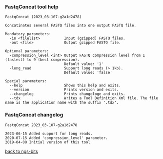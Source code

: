 ### FastqConcat tool help
	FastqConcat (2023_03-107-g2a1d2478)
	
	Concatinates several FASTQ files into one output FASTQ file.
	
	Mandatory parameters:
	  -in <filelist>           Input (gzipped) FASTQ files.
	  -out <file>              Output gzipped FASTQ file.
	
	Optional parameters:
	  -compression_level <int> Output FASTQ compression level from 1 (fastest) to 9 (best compression).
	                           Default value: '1'
	  -long_read               Support long reads (> 1kb).
	                           Default value: 'false'
	
	Special parameters:
	  --help                   Shows this help and exits.
	  --version                Prints version and exits.
	  --changelog              Prints changeloge and exits.
	  --tdx                    Writes a Tool Definition Xml file. The file name is the application name with the suffix '.tdx'.
	
### FastqConcat changelog
	FastqConcat 2023_03-107-g2a1d2478
	
	2023-06-15 Added support for long reads.
	2020-07-15 Added 'compression_level' parameter.
	2019-04-08 Initial version of this tool
[back to ngs-bits](https://github.com/imgag/ngs-bits)